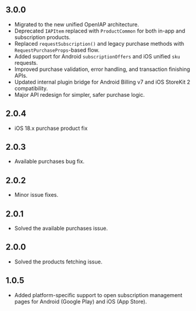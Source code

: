 ## 3.0.0

* Migrated to the new unified OpenIAP architecture.
* Deprecated `IAPItem` replaced with `ProductCommon` for both in-app and subscription products.
* Replaced `requestSubscription()` and legacy purchase methods with `RequestPurchaseProps`-based flow.
* Added support for Android `subscriptionOffers` and iOS unified `sku` requests.
* Improved purchase validation, error handling, and transaction finishing APIs.
* Updated internal plugin bridge for Android Billing v7 and iOS StoreKit 2 compatibility.
* Major API redesign for simpler, safer purchase logic.

## 2.0.4

* iOS 18.x purchase product fix

## 2.0.3

* Available purchases bug fix.

## 2.0.2

* Minor issue fixes.

## 2.0.1

* Solved the available purchases issue.

## 2.0.0

* Solved the products fetching issue.

## 1.0.5

* Added platform-specific support to open subscription management pages for Android (Google Play) and iOS (App Store).
